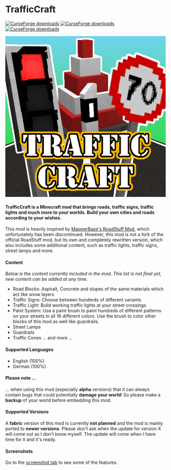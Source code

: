 # TrafficCraft

[![CurseForge downloads](https://cf.way2muchnoise.eu/title/852322.svg)](https://www.curseforge.com/minecraft/mc-mods/trafficcraft)
[![CurseForge downloads](http://cf.way2muchnoise.eu/full_852322_downloads.svg)](https://www.curseforge.com/minecraft/mc-mods/trafficcraft)
[![CurseForge downloads](http://cf.way2muchnoise.eu/versions/852322.svg)](https://www.curseforge.com/minecraft/mc-mods/trafficcraft)


![Logo](https://github.com/MisterJulsen/TrafficCraft/blob/1.18.2/trafficcraft_logo.png)
 
#### **TrafficCraft is a Minecraft mod that brings roads, traffic signs, traffic lights and much more to your worlds. Build your own cities and roads according to your wishes.**

This mod is heavily inspired by [MapperBase's RoadStuff Mod](https://www.curseforge.com/minecraft/mc-mods/road-stuff "MapperBase's RoadStuff Mod"), which unfortunately has been discontinued. However, this mod is not a fork of the official RoadStuff mod, but its own and completely rewritten version, which also includes some additional content, such as traffic lights, traffic signs, street lamps and more.

#### **Content**
_Below is the content currently included in the mod. This list is not final yet, new content can be added at any time._

 - Road Blocks: Asphalt, Concrete and slopes of the same materials which act like snow layers
 - Traffic Signs: Choose between hunderds of different variants
 - Traffic Light: Build working traffic lights at your street crossings
 - Paint System: Use a paint brush to paint hundreds of different patterns on your streets in all 16 different colors. Use the brush to color other blocks of this mod as well like guardrails.
 - Street Lamps
 - Guardrails
 - Traffic Cones
... and more ...

#### **Supported Languages**
 - English (100%)
 - German (100%)

#### **Please note ...**
... when using this mod (especially **alpha** versions) that it can always contain bugs that could potentially **damage your world**! So please make a **backup** of your world before embedding this mod.

#### **Supported Versions**
A **fabric** version of this mod is currently **not planned** and the mod is mainly ported to **newer versions**. Please don't ask when the update for version X will come out as I don't know myself. The update will come when I have time for it and it's ready.

#### **Screenshots**
Go to the [screenshot tab](https://www.curseforge.com/minecraft/mc-mods/trafficcraft/screenshots) to see some of the features.
